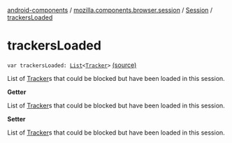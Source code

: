 [android-components](../../index.md) / [mozilla.components.browser.session](../index.md) / [Session](index.md) / [trackersLoaded](./trackers-loaded.md)

# trackersLoaded

`var trackersLoaded: `[`List`](https://kotlinlang.org/api/latest/jvm/stdlib/kotlin.collections/-list/index.html)`<`[`Tracker`](../../mozilla.components.concept.engine.content.blocking/-tracker/index.md)`>` [(source)](https://github.com/mozilla-mobile/android-components/blob/master/components/browser/session/src/main/java/mozilla/components/browser/session/Session.kt#L343)

List of [Tracker](../../mozilla.components.concept.engine.content.blocking/-tracker/index.md)s that could be blocked but have been loaded in this session.

**Getter**

List of [Tracker](../../mozilla.components.concept.engine.content.blocking/-tracker/index.md)s that could be blocked but have been loaded in this session.

**Setter**

List of [Tracker](../../mozilla.components.concept.engine.content.blocking/-tracker/index.md)s that could be blocked but have been loaded in this session.

